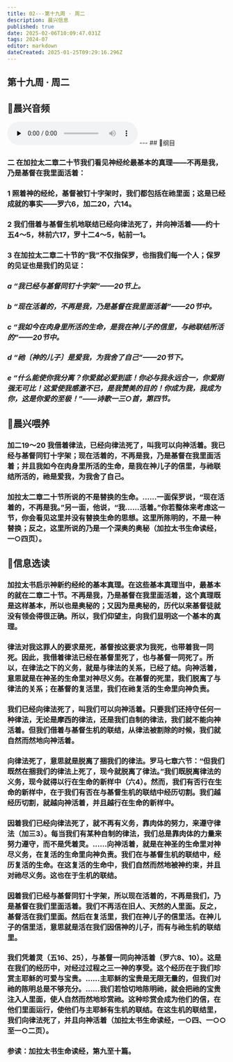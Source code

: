 ```yaml
---
title: 02---第十九周 · 周二
description: 晨兴信息
published: true
date: 2025-02-06T10:09:47.031Z
tags: 2024-07
editor: markdown
dateCreated: 2025-01-25T09:29:16.296Z
---
```


## 第十九周 · 周二

## 🎵晨兴音频
<audio id="audio" controls="" preload="none">
      <source id="mp3" src="/2024-07/week19/week19day2.mp3">
</audio>
---
## 📖纲目

### 二	在加拉太二章二十节我们看见神经纶最基本的真理——不再是我，乃是基督在我里面活着：

### 1	照着神的经纶，基督被钉十字架时，我们都包括在祂里面；这是已经成就的事实——罗六6，加二20，六14。

### 2	我们借着与基督生机地联结已经向律法死了，并向神活着——约十五4～5，林前六17，罗十二4～5，帖前一1。

### 3	在加拉太二章二十节的“我”不仅指保罗，也指我们每一个人；保罗的见证也是我们的见证：

### *a	“我已经与基督同钉十字架”——20节上。*

### *b	“现在活着的，不再是我，乃是基督在我里面活着”——20节中。*

### *c	“我如今在肉身里所活的生命，是我在神儿子的信里，与祂联结所活的”——20节中。*

### *d	“祂〔神的儿子〕是爱我，为我舍了自己”——20节下。*

### *e	“什么能使你我分离？你爱就必爱到底！你必与我永远合一，你爱刚强无可比！这爱使我感激不已，是我赞美的目的！你成为我，我成为你，这是你爱的至极！”——诗歌一三○首，第四节。*

## 📖晨兴喂养

### **加二19～20**    **我借着律法，已经向律法死了，叫我可以向神活着。我已经与基督同钉十字架；现在活着的，不再是我，乃是基督在我里面活着；并且我如今在肉身里所活的生命，是我在神儿子的信里，与祂联结所活的，祂是爱我，为我舍了自己。**

### 加拉太二章二十节所说的不是替换的生命。……一面保罗说，“现在活着的，不再是我。”另一面，他说，“我……活着。”你若整体来考虑这一节，你会看见这里并没有替换生命的思想。这里所陈明的，不是一种替换；反之，这里所说的乃是一个深奥的奥秘（加拉太书生命读经，一○四页）。

## 📖信息选读

### 加拉太书启示神新约经纶的基本真理。在这些基本真理当中，最基本的就在二章二十节。不再是我，乃是基督在我里面活着，这个真理既是这样基本，所以也是奥秘的；又因为是奥秘的，历代以来基督徒就没有领会得很正确。所以，我们仰望主，向我们显明这一个基本的真理。

### 律法对我这罪人的要求是死，基督按这要求为我死，也带着我一同死。因此，我借着律法已经在基督里死了，也与基督一同死了。所以，在律法之下的义务，就是与律法的关系，已经了结。向神活着，意思就是在神圣的生命里对神尽义务。在基督的死里，我们脱离了与律法的关系；在基督的复活里，我们在祂复活的生命里向神负责。

### 我们已经向律法死了，叫我们可以向神活着。只要我们还持守任何一种律法，无论是摩西的律法，还是我们自制的律法，我们就不能向神活着。但我们借着与基督生机的联结，从律法被割除的时候，我们就自然而然地向神活着。

### 向律法死了，意思就是脱离了捆我们的律法。罗马七章六节：“但我们既然在捆我们的律法上死了，现今就脱离了律法。”我们既脱离律法的义务，现今就得以行在生命的新样中（六4）。然而，我们有否行在生命的新样中，在于我们有否在与基督生机的联结中经历切割。我们越经历切割，就越向神活着，并且越行在生命的新样中。

### 因着我们已经向律法死了，就不再有义务，靠肉体的努力，来遵守律法（加三3）。每当我们有某种自制的律法，我们总是靠肉体的力量来努力遵守，而不是凭着灵。……向神活着，就是在神圣的生命里对神尽义务，在复活的生命里向神负责。我们在与基督生机的联结中，经历复活的生命。在这复活的生命中，我们自然而然地被神约束，并且对祂尽义务。这也在于生机的联结。

### 因着我们已经与基督同钉十字架，所以现在活着的，不再是我们，乃是基督在我们里面活着。我们不再活在旧人、天然的人里面。反之，基督活在我们里面。然后在复活里，我们在神儿子的信里活。在神儿子的信里活，意思就是活在我们因信神的儿子，而有与祂生机的联结里。

### 我们凭着灵（五16、25），与基督一同向神活着（罗六8、10）。这是在我们的经历中，对经过过程之三一神的享受。这个经历在于我们珍赏主耶稣的可爱与宝贵。……主耶稣的宝贵是无限无量的，但我们对祂的陈明总是不够充分。……我们若恰切地陈明祂，就会把祂的宝贵注入人里面，使人自然而然地珍赏祂。这种珍赏会成为他们的信，在他们里面运行，使他们与主耶稣有生机的联结。在这生机的联结里，我们向律法死了，并且向神活着（加拉太书生命读经，一○四、一○○至一○二页）。

### 参读：加拉太书生命读经，第九至十篇。

<!-- Google tag (gtag.js) -->
<script async src="https://www.googletagmanager.com/gtag/js?id=G-1P8709Z16T"></script>
<script>
  window.dataLayer = window.dataLayer || [];
  function gtag(){dataLayer.push(arguments);}
  gtag('js', new Date());

  gtag('config', 'G-1P8709Z16T');
</script>